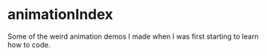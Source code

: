 # animationIndex
Some of the weird animation demos I made when I was first starting to learn how to code.

